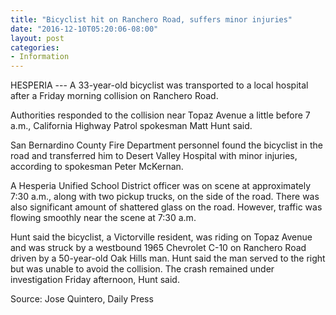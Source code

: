 ```yaml
---
title: "Bicyclist hit on Ranchero Road, suffers minor injuries"
date: "2016-12-10T05:20:06-08:00"
layout: post
categories:
- Information
---
```


HESPERIA --- A 33-year-old bicyclist was transported to a local hospital after a Friday morning collision on Ranchero Road.

Authorities responded to the collision near Topaz Avenue a little before 7 a.m., California Highway Patrol spokesman Matt Hunt said.

San Bernardino County Fire Department personnel found the bicyclist in the road and transferred him to Desert Valley Hospital with minor injuries, according to spokesman Peter McKernan.

A Hesperia Unified School District officer was on scene at approximately 7:30 a.m., along with two pickup trucks, on the side of the road. There was also significant amount of shattered glass on the road. However, traffic was flowing smoothly near the scene at 7:30 a.m.

Hunt said the bicyclist, a Victorville resident, was riding on Topaz Avenue and was struck by a westbound 1965 Chevrolet C-10 on Ranchero Road driven by a 50-year-old Oak Hills man. Hunt said the man served to the right but was unable to avoid the collision.
The crash remained under investigation Friday afternoon, Hunt said.

Source: Jose Quintero, Daily Press